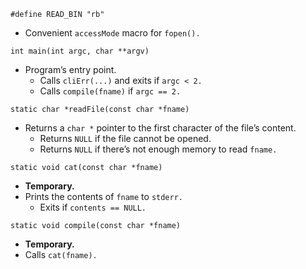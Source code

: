 `#define READ_BIN "rb"`
* Convenient `accessMode` macro for `fopen().` 

`int main(int argc, char **argv)`
* Program’s entry point.
    * Calls `cliErr(...)` and exits if `argc < 2.`
    * Calls `compile(fname)` if `argc == 2.`

`static char *readFile(const char *fname)`
* Returns a `char *` pointer to the first character of the file’s content.
    * Returns `NULL` if the file cannot be opened.
    * Returns `NULL` if there’s not enough memory to read `fname.`

`static void cat(const char *fname)`
* **Temporary.**
* Prints the contents of `fname` to `stderr.` 
    * Exits if `contents == NULL.`

`static void compile(const char *fname)`
* **Temporary.**
* Calls `cat(fname).`

